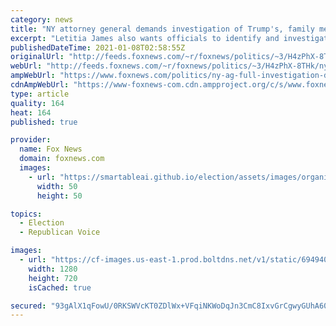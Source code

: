 ```yaml
---
category: news
title: "NY attorney general demands investigation of Trump's, family members' role in fomenting riots"
excerpt: "Letitia James also wants officials to identify and investigate participants in Wednesday's raid on the Capitol"
publishedDateTime: 2021-01-08T02:58:55Z
originalUrl: "http://feeds.foxnews.com/~r/foxnews/politics/~3/H4zPhX-8THk/ny-ag-full-investigation-dc-riots"
webUrl: "http://feeds.foxnews.com/~r/foxnews/politics/~3/H4zPhX-8THk/ny-ag-full-investigation-dc-riots"
ampWebUrl: "https://www.foxnews.com/politics/ny-ag-full-investigation-dc-riots.amp"
cdnAmpWebUrl: "https://www-foxnews-com.cdn.ampproject.org/c/s/www.foxnews.com/politics/ny-ag-full-investigation-dc-riots.amp"
type: article
quality: 164
heat: 164
published: true

provider:
  name: Fox News
  domain: foxnews.com
  images:
    - url: "https://smartableai.github.io/election/assets/images/organizations/foxnews.com-50x50.jpg"
      width: 50
      height: 50

topics:
  - Election
  - Republican Voice

images:
  - url: "https://cf-images.us-east-1.prod.boltdns.net/v1/static/694940094001/4cbedf04-60c6-401e-b267-a9d2221c950c/0932f180-5a4f-4506-a093-5483fb65583c/1280x720/match/image.jpg"
    width: 1280
    height: 720
    isCached: true

secured: "93gAlX1qFowU/0RKSWVcKT0ZDlWx+VFqiNKWoDqJn3CmC8IxvGrCgwyGUhA60TrdBCEnffSDBRzV6TfkCMsQ/Wkcm+SCZndk+HcGFGe3XOL8IT3dRSDTlFj+SL7kEvruGY6kJvlOOcQj+OStbUKXpfK4NrrzMIYSF8TU2GWEuDWBPi62g2o/PkI9VC4DRhxq3oCgPQVrDOEYXF7m4RErDCLIb3xFEnTxidWisXQtfqt8aLvk0xKH+8Ka69cgQM8xSxdEPymKo5e+dX7aIpH7dynmUJOfczl/fOPad+zhyQ7jvGS9+ezZ8Aolngsj82LkfW/0ezNnrD7yTPoGe6tvFLPqUbaix2JkeaddEkfZFGM=;9fYGybjsInyWFKZP7sCaIA=="
---
```


